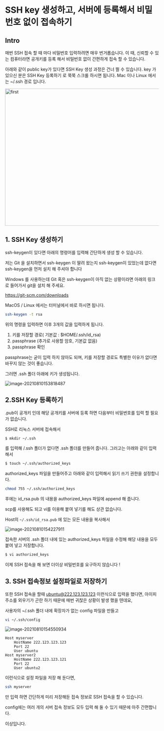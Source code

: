 # SSH key 생성하고, 서버에 등록해서 비밀번호 없이 접속하기

## Intro

매번 SSH 접속 할 때 마다 비밀번호 입력하려면 매우 번거롭습니다. 이 때, 신뢰할 수 있는 컴퓨터라면 공개키를 등록 해서 비밀번호 없이 간편하게 접속 할 수 있습니다.

아래와 같이 public key가 있다면 SSH Key 생성 과정은 건너 띌 수 있습니다. key 가 있으신 분은 SSH Key 등록하기 로 쭉쭉 스크롤 하시면 됩니다. Mac 이나 Linux 에서는 ~/.ssh 경로 입니다.

<img src="https://github.com/Shane-Park/markdownBlog/raw/master/OS/linux/sshkey.assets/image-20210810153821908.webp" alt="first" width="750" height="450">

## 1. SSH Key 생성하기

ssh-keygen이 있다면 아래의 명령어를 입력해 간단하게 생성 할 수 있습니다.

저는 Git 을 설치하면서 ssh-keygen 이 딸려 왔는지 ssh-keygen이 있었는데 없다면 ssh-keygen을 먼저 설치 해 주셔야 합니다

Windows 를 사용하는데 Git 혹은 ssh-keygen이 아직 없는 상황이라면 아래의 링크로 들어가서 git을 설치 해 주세요.

https://git-scm.com/downloads

MacOS / Linux 에서는 터미널에서 바로 하시면 됩니다.

```bash
ssh-keygen -t rsa
```

위의 명령을 입력하면 이후 3개의 값을 입력하게 됩니다.

1. 키를 저장할 경로( 기본값 : $HOME/.ssh/id_rsa)
2. passphrase (추가로 사용할 암호, 기본값 없음)
3. passphrase 확인

passphrase는 굳이 입력 하지 않아도 되며, 키를 저장할 경로도 특별한 이유가 없다면 바꾸지 않는 것이 좋습니다.

그러면 .ssh 폴더 아래에 키가 생성됩니다.

![image-20210810153818487](https://github.com/Shane-Park/markdownBlog/raw/master/OS/linux/sshkey.assets/image-20210810153818487.webp)

## 2.SSH Key 등록하기

.pub이 공개키 인데 해당 공개키를 서버에 등록 하면 다음부터 비밀번호를 입력 할 필요가 없습니다.

SSH로 리눅스 서버에 접속해서

```bash
$ mkdir ~/.ssh
```

를 입력해 /.ssh 폴더가 없다면 .ssh 폴더를 만들어 줍니다. 그러고는 아래와 같이 입력해서

```bash
$ touch ~/.ssh/authorized_keys
```

authorized_keys 파일을 만들어주고 아래와 같이 입력해서 읽기 쓰기 권한을 설정합니다.

```bash
chmod 755 ~/.ssh/authorized_keys
```

 후에는 id_rsa.pub 의 내용을 authorized_keys 파일에 append 해 줍니다.

scp를 사용해도 되고 vi를 이용해 붙여 넣기를 해도 상관 없습니다.

Host의 `~/.ssh/id_rsa.pub` 에 있는 모든 내용을 복사해서

![image-20210810154227911](https://github.com/Shane-Park/markdownBlog/raw/master/OS/linux/sshkey.assets/image-20210810154227911.webp)

접속한 서버의 .ssh 폴더 내에 있는 authorized_keys 파일을 수정해 해당 내용을 모두 붙여 넣고 저장합니다.

```bash
$ vi authorized_keys
```

이제 SSH 접속을 해 보면 더이상 비밀번호를 요구하지 않습니다 !

## 3. SSH 접속정보 설정파일로 저장하기

또한 SSH 접속을 할때 ubuntu@222.123.123.123 이런식으로 입력을 했다면, 아이피 주소를 외우기가 곤란 하기 때문에 매번 귀찮은 상황이 발생 했을 텐데요,

사용자의 ~/.ssh 폴더 내에 확장자가 없는 config 파일을 만들고

```bash
vi ~/.ssh/config
```



![image-20210810154550934](https://github.com/Shane-Park/markdownBlog/raw/master/OS/linux/sshkey.assets/image-20210810154550934.webp)

```
Host myserver
    HostName 222.123.123.123
    Port 22
    User ubuntu
Host myserver2
    HostName 222.123.123.121
    Port 22
    User ubuntu2
```

이런식으로 설정 파일을 저장 해 둔다면,

```bash
ssh myserver
```

만 입력 하면 간단하게 미리 저장해둔 접속 정보로 SSH 접속을 할 수 있습니다.

config에는 여러 개의 서버 접속 정보도 모두 입력 해 둘 수 있기 때문에 아주 간편합니다.

이상입니다.